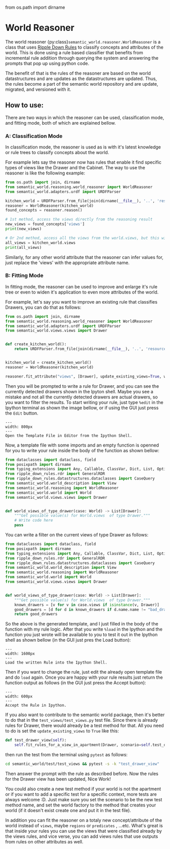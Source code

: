 from os.path import dirname

# World Reasoner

The world reasoner {py:class}`semantic_world.reasoner.WorldReasoner` is a class that uses [Ripple Down Rules](https://github.com/AbdelrhmanBassiouny/ripple_down_rules/tree/main)
to classify concepts and attributes of the world. This is done using a rule based classifier that benefits from incremental
rule addition through querying the system and answering the prompts that pop up using python code.

The benefit of that is the rules of the reasoner are based on the world datastructures and are updates as the datastructures
are updated. Thus, the rules become a part of the semantic world repository and are update, migrated, and versioned with it.

## How to use:

There are two ways in which the reasoner can be used, classification mode, and fitting mode, both of which are explained
bellow.

### A: Classification Mode

In classification mode, the reasoner is used as is with it's latest knowledge or rule trees to classify concepts about the
world.

For example lets say the reasoner now has rules that enable it find specific types of views like the Drawer and the Cabinet.
The way to use the reasoner is like the following example:

```python
from os.path import join, dirname
from semantic_world.reasoning.world_reasoner import WorldReasoner
from semantic_world.adapters.urdf import URDFParser

kitchen_world = URDFParser.from_file(join(dirname(__file__), '..', 'resources', 'urdf', 'kitchen-small.urdf')).parse()
reasoner = WorldReasoner(kitchen_world)
found_concepts = reasoner.reason()

# 1st method, access the views directly from the reasoning result
new_views = found_concepts['views']
print(new_views)

# Or 2nd method, access all the views from the world.views, but this will include all views not just the new ones.
all_views = kitchen_world.views
print(all_views)
```

Similarly, for any other world attribute that the reasoner can infer values for, just replace the 'views' with the 
appropriate attribute name.

### B: Fitting Mode

In fitting mode, the reasoner can be used to improve and enlarge it's rule tree or even to widen it's application to even
more attributes of the world.

For example, let's say you want to improve an existing rule that classifies Drawers, you can do that as follows:

```python
from os.path import join, dirname
from semantic_world.reasoning.world_reasoner import WorldReasoner
from semantic_world.adapters.urdf import URDFParser
from semantic_world.views.views import Drawer


def create_kitchen_world():
    return URDFParser.from_file(join(dirname(__file__), '..', 'resources', 'urdf', 'kitchen-small.urdf')).parse()


kitchen_world = create_kitchen_world()
reasoner = WorldReasoner(kitchen_world)

reasoner.fit_attribute("views", [Drawer], update_existing_views=True, world_factory=create_kitchen_world)
```

Then you will be prompted to write a rule for Drawer, and you can see the currently detected drawers shown in the Ipyton
shell. Maybe you see a mistake and not all the currently detected drawers are actual drawers, so you want to filter the
results. To start writing your rule, just type `%edit` in the Ipython terminal as shown the image bellow, or if using
the GUI just press the `Edit` button.

```{figure} images/write_edit_in_ipython.png
---
width: 800px
---
Open the Template File in Editor from the Ipython Shell.
```

Now, a template file with some imports and an empty function is openned for you to write your rule inside the body of
the function as shown bellow:

```python
from dataclasses import dataclass, field
from posixpath import dirname
from typing_extensions import Any, Callable, ClassVar, Dict, List, Optional, Type, Union
from ripple_down_rules.rdr import GeneralRDR
from ripple_down_rules.datastructures.dataclasses import CaseQuery
from semantic_world.world_description import View
from semantic_world.reasoning import WorldReasoner
from semantic_world.world import World
from semantic_world.views.views import Drawer


def world_views_of_type_drawer(case: World) -> List[Drawer]:
    """Get possible value(s) for World.views  of type Drawer."""
    # Write code here
    pass
```

You can write a filter on the current views of type Drawer as follows:

```python
from dataclasses import dataclass, field
from posixpath import dirname
from typing_extensions import Any, Callable, ClassVar, Dict, List, Optional, Type, Union
from ripple_down_rules.rdr import GeneralRDR
from ripple_down_rules.datastructures.dataclasses import CaseQuery
from semantic_world.world_description import View
from semantic_world.reasoning import WorldReasoner
from semantic_world.world import World
from semantic_world.views.views import Drawer


def world_views_of_type_drawer(case: World) -> List[Drawer]:
    """Get possible value(s) for World.views  of type Drawer."""
    known_drawers = [v for v in case.views if isinstance(v, Drawer)]
    good_drawers = [d for d in known_drawers if d.name.name != "bad_drawer"]
    return good_drawers
```

So the above is the generated template, and I just filled in the body of the function with my rule logic. After that
you write `%load` in the Ipython and the function you just wrote will be available to you to test it out in the Ipython
shell as shown bellow (in the GUI just pres the Load button):

```{figure} images/load_rule_and_test_it.png
---
width: 1600px
---
Load the written Rule into the Ipython Shell.
```

Then if you want to change the rule, just edit the already open template file and do `load` again. Once you are happy
with your rule results just return the function output as follows (in the GUI just press the Accept button):

```{figure} images/accept_rule.png
---
width: 600px
---
Accept the Rule in Ipython.
```

If you also want to contribute to the semantic world package, then it's better to do that in the `test_views/test_views.py`
test file. Since there is already rules for Drawer, there would already be a test method for that. All you need to do is
set the `update_existing_views` to `True` like this:

```python
def test_drawer_view(self):
    self.fit_rules_for_a_view_in_apartment(Drawer, scenario=self.test_drawer_view, update_existing_views=True)
```
then run the test from the terminal using `pytest` as follows:
```bash
cd semantic_world/test/test_views && pytest -s -k "test_drawer_view"
```
Then answer the prompt with the rule as described before. Now the rules for the Drawer view has been updated, Nice Work!

You could also create a new test method if your world is not the apartment or if you want to add a specific test for a
specific context, more tests are always welcome :D. Just make sure you set the scenario to be the new test method name,
and set the world factory to the method that creates your world (if it doesn't exist create one and put it in the test 
file).

In addition you can fit the reasoner on a totaly new concept/attribute of the world instead of `views`, maybe `regions`
or `predicates` , ...etc. What's great is that inside your rules you can use the views that were classified already by
the views rules, and vice verse, you can add views rules that use outputs from rules on other attributes as well.
